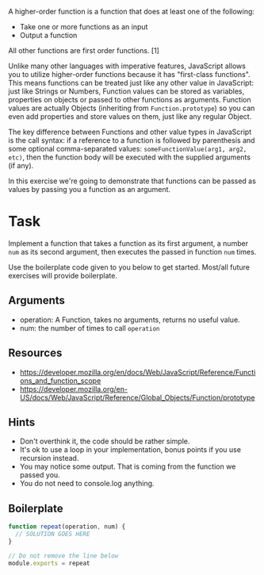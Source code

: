 A higher-order function is a function that does at least one of the following:

* Take one or more functions as an input
* Output a function

All other functions are first order functions. [1]

Unlike many other languages with imperative features, JavaScript allows you to utilize higher-order functions because it has "first-class functions". This means functions can be treated just like any other value in JavaScript: just like Strings or Numbers, Function values can be stored as variables, properties on objects or passed to other functions as arguments. Function values are actually Objects (inheriting from `Function.prototype`) so you can even add properties and store values on them, just like any regular Object.

The key difference between Functions and other value types in JavaScript is the call syntax: if a reference to a function is followed by parenthesis and some optional comma-separated values: `someFunctionValue(arg1, arg2, etc)`, then the function body will be executed with the supplied arguments (if any).

In this exercise we're going to demonstrate that functions can be passed as values by passing you a function as an argument.

# Task

Implement a function that takes a function as its first argument, a number `num` as its second argument, then executes the passed in function `num` times.

Use the boilerplate code given to you below to get started. Most/all future exercises will provide boilerplate.

## Arguments

* operation: A Function, takes no arguments, returns no useful value.
* num: the number of times to call `operation`

## Resources

* https://developer.mozilla.org/en/docs/Web/JavaScript/Reference/Functions_and_function_scope
* https://developer.mozilla.org/en-US/docs/Web/JavaScript/Reference/Global_Objects/Function/prototype

## Hints

* Don't overthink it, the code should be rather simple.
* It's ok to use a loop in your implementation, bonus points if you use recursion instead.
* You may notice some output. That is coming from the function we passed you.
* You do not need to console.log anything.

## Boilerplate

```js
function repeat(operation, num) {
  // SOLUTION GOES HERE
}

// Do not remove the line below
module.exports = repeat
```
